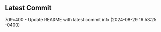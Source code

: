 
## Latest Commit
7d9c400 - Update README with latest commit info (2024-08-29 16:53:25 -0400) <Yunxi-Zhou>
